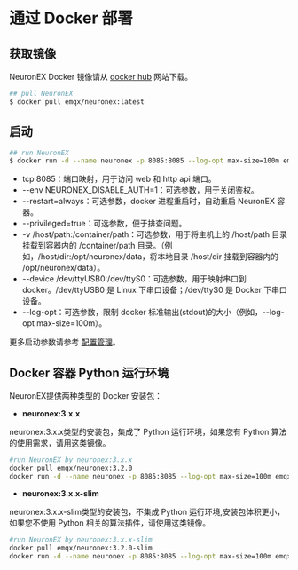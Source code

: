 # 通过 Docker 部署

## 获取镜像

NeuronEX Docker 镜像请从 [docker hub](https://hub.docker.com/r/emqx/neuronex/tags) 网站下载。

```bash
## pull NeuronEX
$ docker pull emqx/neuronex:latest
```

## 启动

```bash
## run NeuronEX
$ docker run -d --name neuronex -p 8085:8085 --log-opt max-size=100m emqx/neuronex:latest
```

* tcp 8085：端口映射，用于访问 web 和 http api 端口。
* --env NEURONEX_DISABLE_AUTH=1：可选参数，用于关闭鉴权。
* --restart=always：可选参数，docker 进程重启时，自动重启 NeuronEX 容器。
* --privileged=true：可选参数，便于排查问题。
* -v /host/path:/container/path：可选参数，用于将主机上的 /host/path 目录挂载到容器内的 /container/path 目录。（例如，/host/dir:/opt/neuronex/data，将本地目录 /host/dir 挂载到容器内的 /opt/neuronex/data）。
* --device /dev/ttyUSB0:/dev/ttyS0：可选参数，用于映射串口到 docker。/dev/ttyUSB0 是 Linux 下串口设备；/dev/ttyS0 是 Docker 下串口设备。
* --log-opt：可选参数，限制 docker 标准输出(stdout)的大小（例如，--log-opt max-size=100m）。

更多启动参数请参考 [配置管理](../admin/conf-management.md)。

## Docker 容器 Python 运行环境

NeuronEX提供两种类型的 Docker 安装包：
- **neuronex:3.x.x**

neuronex:3.x.x类型的安装包，集成了 Python 运行环境，如果您有 Python 算法的使用需求，请用这类镜像。


```bash
#run NeuronEX by neuronex:3.x.x
docker pull emqx/neuronex:3.2.0
docker run -d --name neuronex -p 8085:8085 --log-opt max-size=100m emqx/neuronex:3.2.0
```

- **neuronex:3.x.x-slim**

neuronex:3.x.x-slim类型的安装包，不集成 Python 运行环境,安装包体积更小，如果您不使用 Python 相关的算法插件，请使用这类镜像。

```bash
#run NeuronEX by neuronex:3.x.x-slim
docker pull emqx/neuronex:3.2.0-slim
docker run -d --name neuronex -p 8085:8085 --log-opt max-size=100m emqx/neuronex:3.2.0-slim
```

